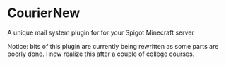 # CourierNew
A unique mail system plugin for for your Spigot Minecraft server

Notice: bits of this plugin are currently being rewritten as some parts are poorly done. I now realize this after a couple of college courses.
